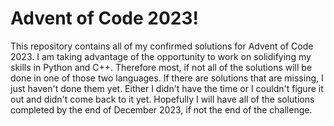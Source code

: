 # Advent of Code 2023!

This repository contains all of my confirmed solutions for Advent of Code 2023. I am taking advantage of the opportunity to work on solidifying my skills in Python and C++. Therefore most, if not all of the solutions will be done in one of those two languages. If there are solutions that are missing, I just haven't done them yet. Either I didn't have the time or I couldn't figure it out and didn't come back to it yet. Hopefully I will have all of the solutions completed by the end of December 2023, if not the end of the challenge.